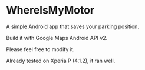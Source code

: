 WhereIsMyMotor
==============

A simple Android app that saves your parking position.

Build it with Google Maps Android API v2.

Please feel free to modify it.


Already tested on Xperia P (4.1.2), it ran well.
